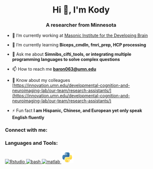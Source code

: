 <h1 align="center">Hi 👋, I'm Kody</h1>
<h3 align="center">A researcher from Minnesota</h3>

- 🔭 I’m currently working at [Masonic Institute for the Developing Brain](https://midb.umn.edu/)

- 🌱 I’m currently learning **Biceps_cmdln, fmri_prep, HCP processing**

- 💬 Ask me about **Simnibs_cifti_tools, or integrating multiple programming languages to solve complex questions**

- 📫 How to reach me **baron063@umn.edu**

- 📄 Know about my colleagues [https://innovation.umn.edu/developmental-cognition-and-neuroimaging-lab/our-team/research-assistants/](https://innovation.umn.edu/developmental-cognition-and-neuroimaging-lab/our-team/research-assistants/)

- ⚡ Fun fact **I am Hispanic, Chinese, and European yet only speak English fluently**

<h3 align="left">Connect with me:</h3>
<p align="left">
</p>

<h3 align="left">Languages and Tools:</h3>
<p align="left"> <a href="https://posit.co/products/open-source/rstudio/" target="_blank" rel="noreferrer"> <img src="https://www.rstudio.com/wp-content/uploads/2018/10/RStudio-Logo-Flat.png" alt="Rstudio" width="40" height="40"/> </a> <a <a href="https://www.gnu.org/software/bash/" target="_blank" rel="noreferrer"> <img src="https://www.vectorlogo.zone/logos/gnu_bash/gnu_bash-icon.svg" alt="bash" width="40" height="40"/> </a> <a href="https://www.mathworks.com/" target="_blank" rel="noreferrer"> <img src="https://upload.wikimedia.org/wikipedia/commons/2/21/Matlab_Logo.png" alt="matlab" width="40" height="40"/> </a> <a href="https://www.python.org" target="_blank" rel="noreferrer"> <img src="https://raw.githubusercontent.com/devicons/devicon/master/icons/python/python-original.svg" alt="python" width="40" height="40"/> </a> </p>

